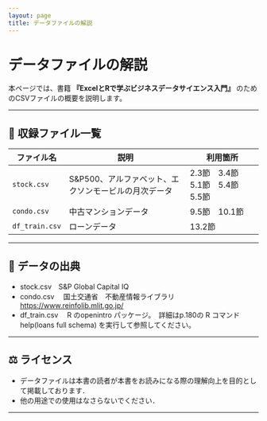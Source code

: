 ```yaml
---
layout: page
title: データファイルの解説
---
```


# データファイルの解説

本ページでは、書籍 **『ExcelとRで学ぶビジネスデータサイエンス入門』** のためのCSVファイルの概要を説明します。  

---

## 📂 収録ファイル一覧

| ファイル名      | 説明                                              |  利用箇所                         |
|-----------------|--------------------------------------------------|----------------------------------|
| `stock.csv`     | S&P500、アルファベット、エクソンモービルの月次データ　| 2.3節　3.4節　5.1節　5.4節　5.5節 |
| `condo.csv`     | 中古マンションデータ                      　　　    | 9.5節　10.1節                    |
| `df_train.csv`  | ローンデータ                                       | 13.2節                           |

---

## 📖 データの出典
- stock.csv　S&P Global Capital IQ
- condo.csv 　国土交通省　不動産情報ライブラリ　https://www.reinfolib.mlit.go.jp/
- df_train.csv　 R のopenintro パッケージ。　詳細はp.180の R コマンドhelp(loans full schema) を実行して参照してください。
---

## ⚖️ ライセンス
- データファイルは本書の読者が本書をお読みになる際の理解向上を目的として掲載しております．
- 他の用途での使用はなさらないでください．

---

